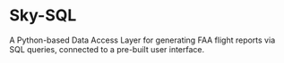 # Sky-SQL
A Python-based Data Access Layer for generating FAA flight reports via SQL queries, connected to a pre-built user interface.
